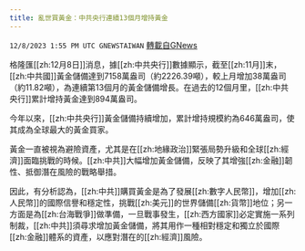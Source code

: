 ```yaml
---
title: 亂世買黃金：中共央行連續13個月增持黃金
---
```

`12/8/2023 1:55 PM UTC GNEWSTAIWAN` [轉載自GNews](https://gnews.org/articles/2086990)


  
格隆匯[[zh:12月8日]]消息，據[[zh:中共央行]]數據顯示，截至[[zh:11月]]末，[[zh:中共國]]黃金儲備達到7158萬盎司（約2226.39噸），較上月增加38萬盎司（約11.82噸），為連續第13個月的黃金儲備增長。在過去的12個月里，[[zh:中共央行]]累計增持黃金達到894萬盎司。

今年以來，[[zh:中共央行]]黃金儲備持續增加，累計增持規模約為646萬盎司，使其成為全球最大的黃金買家。

  

黃金一直被視為避險資產，尤其是在[[zh:地緣政治]]緊張局勢升級和全球[[zh:經濟]]面臨挑戰的時候。[[zh:中共]]大幅增加黃金儲備，反映了其增強[[zh:金融]]韌性、抵御潛在風險的戰略舉措。

  

因此，有分析認為，[[zh:中共]]購買黃金是為了發展[[zh:數字人民幣]]，增加[[zh:人民幣]]的國際信譽和穩定性，挑戰[[zh:美元]]的世界儲備[[zh:貨幣]]地位；另一方面是為[[zh:台海戰爭]]做準備，一旦戰事發生，[[zh:西方國家]]必定實施一系列制裁，[[zh:中共]]須尋求增加黃金儲備，將其用作一種相對穩定和獨立於國際[[zh:金融]]體系的資產，以應對潛在的[[zh:經濟]]風險。
